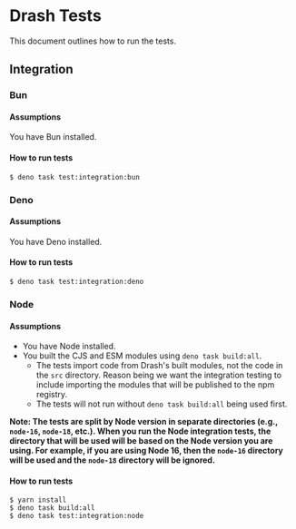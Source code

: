 # Drash Tests

This document outlines how to run the tests.

## Integration

### Bun

#### Assumptions

You have Bun installed.

#### How to run tests

```
$ deno task test:integration:bun
```

### Deno

#### Assumptions

You have Deno installed.

#### How to run tests

```
$ deno task test:integration:deno
```

### Node

#### Assumptions

- You have Node installed.
- You built the CJS and ESM modules using `deno task build:all`.
  - The tests import code from Drash's built modules, not the code in the `src` directory. Reason being we want the integration testing to include importing the modules that will be published to the npm registry.
  - The tests will not run without `deno task build:all` being used first.

**Note: The tests are split by Node version in separate directories (e.g., `node-16`, `node-18`, etc.). When you run the Node integration tests, the directory that will be used will be based on the Node version you are using. For example, if you are using Node 16, then the `node-16` directory will be used and the `node-18` directory will be ignored.**

#### How to run tests

```
$ yarn install
$ deno task build:all
$ deno task test:integration:node
```
